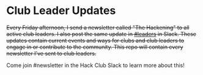 # Club Leader Updates

~~Every Friday afternoon, I send a newsletter called "The Hackening" to all active club leaders. I also post the same update in [#leaders](https://hackclub.slack.com/archives/C02PA5G01ND) in Slack. These updates contain current events and ways for clubs and club leaders to engage in or contribute to the community. This repo will contain every newsletter I've sent to club leaders.~~

Come join #newsletter in the Hack Club Slack to learn more about this!
